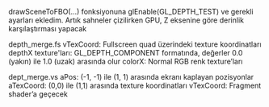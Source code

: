 drawSceneToFBO(...) fonksiyonuna glEnable(GL_DEPTH_TEST) ve gerekli ayarları ekledim. Artık sahneler çizilirken GPU, Z eksenine göre derinlik karşılaştırması yapacak 

depth_merge.fs
vTexCoord: Fullscreen quad üzerindeki texture koordinatları
depthX texture'ları: GL_DEPTH_COMPONENT formatında, değerler 0.0 (yakın) ile 1.0 (uzak) arasında olur
colorX: Normal RGB renk texture’ları

dept_merge.vs
aPos: (-1, -1) ile (1, 1) arasında ekranı kaplayan pozisyonlar
aTexCoord: (0,0) ile (1,1) arasında texture koordinatları
vTexCoord: Fragment shader’a geçecek